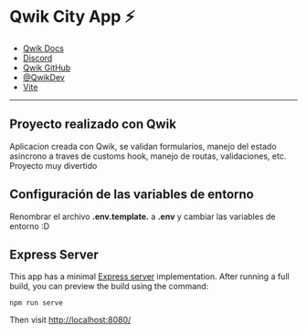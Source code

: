 # Qwik City App ⚡️

- [Qwik Docs](https://qwik.builder.io/)
- [Discord](https://qwik.builder.io/chat)
- [Qwik GitHub](https://github.com/BuilderIO/qwik)
- [@QwikDev](https://twitter.com/QwikDev)
- [Vite](https://vitejs.dev/)

---

## Proyecto realizado con Qwik

Aplicacion creada con Qwik, se validan formularios, manejo del estado asincrono a traves de customs hook, manejo de routas, validaciones, etc. Proyecto muy divertido

## Configuración de las variables de entorno

Renombrar el archivo **.env.template.** a **.env** y cambiar las variables de entorno :D

## Express Server

This app has a minimal [Express server](https://expressjs.com/) implementation. After running a full build, you can preview the build using the command:

```
npm run serve
```

Then visit [http://localhost:8080/](http://localhost:8080/)

